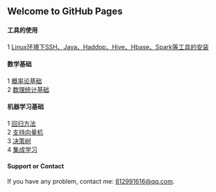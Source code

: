 ## Welcome to GitHub Pages

#### 工具的使用
1 [Linux环境下SSH、Java、Haddop、Hive、Hbase、Spark等工具的安装](https://xiaotaosky.github.io/blog/Linux环境下SSH、Java、Haddop、Hive、Hbase、Spark等工具的安装)


#### 数学基础
1 [概率论基础](https://xiaotaosky.github.io/blog/概率论基础)  
2 [数理统计基础](https://xiaotaosky.github.io/blog/数理统计基础)  

#### 机器学习基础
1 [回归方法](https://xiaotaosky.github.io/blog/回归方法)  
2 [支持向量机](https://xiaotaosky.github.io/blog/支持向量机)   
3 [决策树](https://xiaotaosky.github.io/blog/决策树)  
4 [集成学习](https://xiaotaosky.github.io/blog/集成学习)   
 
#### Support or Contact

If you have any problem, contact me: 812991616@qq.com.
